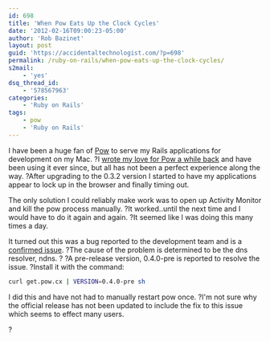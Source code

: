 ```yaml
---
id: 698
title: 'When Pow Eats Up the Clock Cycles'
date: '2012-02-16T09:00:23-05:00'
author: 'Rob Bazinet'
layout: post
guid: 'https://accidentaltechnologist.com/?p=698'
permalink: /ruby-on-rails/when-pow-eats-up-the-clock-cycles/
s2mail:
    - 'yes'
dsq_thread_id:
    - '578567963'
categories:
    - 'Ruby on Rails'
tags:
    - pow
    - 'Ruby on Rails'
---
```


I have been a huge fan of [Pow](https://pow.cx/) to serve my Rails applications for development on my Mac. ?I [wrote my love for Pow a while back](https://accidentaltechnologist.com/ruby-on-rails/the-simplicity-that-is-pow/) and have been using it ever since, but all has not been a perfect experience along the way. ?After upgrading to the 0.3.2 version I started to have my applications appear to lock up in the browser and finally timing out.

The only solution I could reliably make work was to open up Activity Monitor and kill the pow process manually. ?It worked..until the next time and I would have to do it again and again. ?It seemed like I was doing this many times a day.

It turned out this was a bug reported to the development team and is a [confirmed issue](https://github.com/37signals/pow/issues/99). ?The cause of the problem is determined to be the dns resolver, ndns. ? ?A pre-release version, 0.4.0-pre is reported to resolve the issue. ?Install it with the command:

```bash
curl get.pow.cx | VERSION=0.4.0-pre sh
```

I did this and have not had to manually restart pow once. ?I'm not sure why the official release has not been updated to include the fix to this issue which seems to effect many users.

?